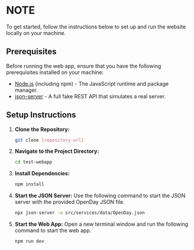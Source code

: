 # NOTE

To get started, follow the instructions below to set up and run the website locally on your machine.

## Prerequisites

Before running the web app, ensure that you have the following prerequisites installed on your machine:

- [Node.js](https://nodejs.org/) (including npm) - The JavaScript runtime and package manager.
- [json-server](https://github.com/typicode/json-server) - A full fake REST API that simulates a real server.

## Setup Instructions

1. **Clone the Repository:**
   ```bash
   git clone [repository-url]
   ```

2. **Navigate to the Project Directory:**
   ```bash
   cd test-webapp
   ```

3. **Install Dependencies:**
   ```bash
   npm install
   ```

4. **Start the JSON Server:**
   Use the following command to start the JSON server with the provided OpenDay JSON file.
   ```bash
   npx json-server -w src/services/data/OpenDay.json
   ```

5. **Start the Web App:**
   Open a new terminal window and run the following command to start the web app.
   ```bash
   npm run dev
   ```
